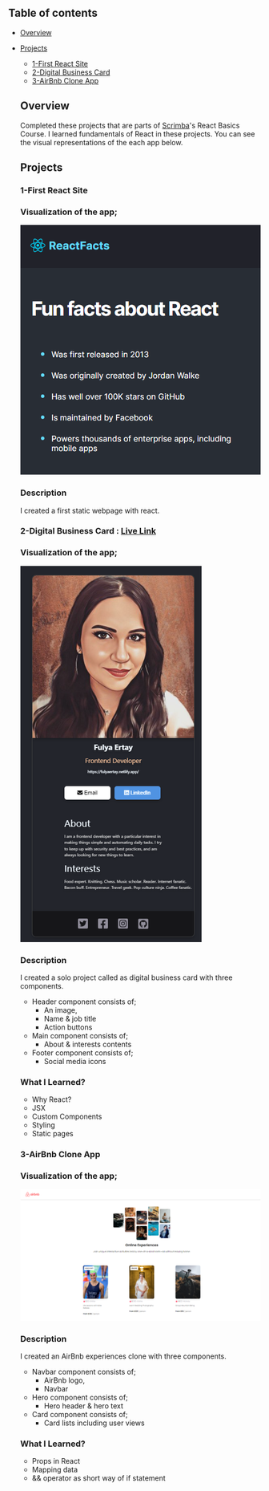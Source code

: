 ## Table of contents

- [Overview](#overview)

- [Projects](#projects)

  - [1-First React Site](#1-first-react-site)
  - [2-Digital Business Card](#2-digital-business-card)
  - [3-AirBnb Clone App](#3-airbnb-clone-app)

    
  ## Overview

  Completed these projects that are parts of [Scrimba](https://scrimba.com/learn/frontend/)'s React Basics Course. I learned fundamentals of React in these projects.
  You can see the visual representations of the each app below.

  ## Projects

  ### 1-First React Site

  ### Visualization of the app;
  ![image](./1-first-react-site/first-react-site.png)
  
  ### Description
  
  I created a first static webpage with react.
  
  ### 2-Digital Business Card : [Live Link](https://fulyaertay-digital-business-card.netlify.app/)

  ### Visualization of the app;
  ![image](./2-digital-business-card/digital-business-card.png)
  
  ### Description
  
  I created a solo project called as digital business card with three components.
  - Header component consists of;
    - An image,
    - Name & job title
    - Action buttons
  - Main component consists of;
    - About & interests contents
  - Footer component consists of;
    - Social media icons
  
  ### What I Learned?
  - Why React?
  - JSX
  - Custom Components
  - Styling
  - Static pages
  
  
  ### 3-AirBnb Clone App

  ### Visualization of the app;
  ![image](./3-airbnb-clone-app/airbnb-clone.png)
  
  ### Description
  
  I created an AirBnb experiences clone with three components.
  - Navbar component consists of;
    - AirBnb logo,
    - Navbar
  - Hero component consists of;
    - Hero header & hero text
  - Card component consists of;
    - Card lists including user views
  
  ### What I Learned?
  - Props in React
  - Mapping data
  - && operator as short way of if statement
